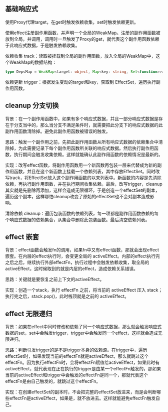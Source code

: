 ## 基础响应式

使用Proxy代理target，在get时触发依赖收集，set时触发依赖更新。

使用effect注册副作用函数，并声明一个全局的WeakMap。注册的副作用函数被放到全局，并调用，调用时一旦触发了Proxy的get，就代表这个副作用函数依赖于此响应式数据，于是触发依赖收集。

依赖收集 track：读取被挂载到全局的副作用函数，放入全局的WeakMap中，这个WeakMap的数据结构：
```ts
type DepsMap = WeakMap<target: object, Map<key: string, Set<function>>>
```

依赖更新 trigger：根据发生变动的target和key，获取到 EffectSet，遍历执行副作用函数。

## cleanup 分支切换

背景：在一个副作用函数中，如果有多个响应式数据，并且一部分响应式数据是存在于分支当中的，那么当分支不满足条件时，就需要把此分支下的响应式数据的此副作用函数清除掉。避免此副作用函数被错误的触发。

思路：触发一个副作用之前，先把此副作用函数从所有响应式数据的依赖集合中清除掉，为此需要记录下每个副作用函数所关联的响应式数据。然后执行副作用函数，执行期间会触发收集依赖。这样就能确认此副作用函数的依赖情况是最新的。

实现：改写effect函数，将副作用函数用一个新函数再包装一层来代替成为新的副作用函数，并且在这个新函数上挂载一个依赖列表，其中存放EffectSet。同时改写track，将EffectSet放入这个副作用函数的以来列表中。新函数的内容是先清除依赖，再执行副作用函数，并在执行期间收集依赖。最后，改写trigger，cleanup其实就是先删除再添加，这样会造成无限循环，于是创造一个effectSet的副本，遍历这个副本，这样哪怕cleanup改变了原始的effectSet也不会对副本造成影响。

清除依赖 cleanup：遍历包装函数的依赖列表，每一项都是副作用函数依赖的每个响应式数据的依赖集合，从集合中删除此包装函数。最后清空依赖列表。

## effect 嵌套

背景：effect函数会触发fn的调用，如果fn中又有effect函数，那就会出现effect 嵌套。在内层的effect执行时，会变更全局的 activeEffect。内部的effect执行完之后之后，继续执行外部effectFn，执行过程中会触发依赖收集，取全局的activeEffect，这时候取到的就是内层的effect，造成依赖关系错误。

思路：关键就是要恢复之前上下文的activeEffect。

实现：创造一个stack，执行 effectFn 之前，将当前的 activeEffect 压入 stack；执行完之后，stack.pop()，此时栈顶就是之前的 activeEffect。

## effect 无限递归

背景：如果在effect中同时修改和依赖了同一个响应式数据，那么就会触发响应式数据的set，set中会触发trigger，trigger中会触发同一个effect，这样就会造成无限递归。

思路：判断引发trigger的是不是trigger本身的依赖源。在trigger中，遍历effectSet时，如果发现当前的effectFn就是activeEffect，那么就跳过这个effectFn。因为执行effectFn时，会将effectFn赋值给activeEffect，如果此时有activeEffect，就代表现在正在执行的trigger是由某一个effectFn触发的，那如果当前的activeEffect和trigger中会触发的effectFn是同一个，那就代表这个effectFn是由自己触发的，就跳过这个effectFn。

实现：在创建effectSet的副本时，不会把完整的effectSet放进来，而是会判断哪些effectFn是activeEffect，如果是，就不放进去。这样就能避免effectFn触发自己。